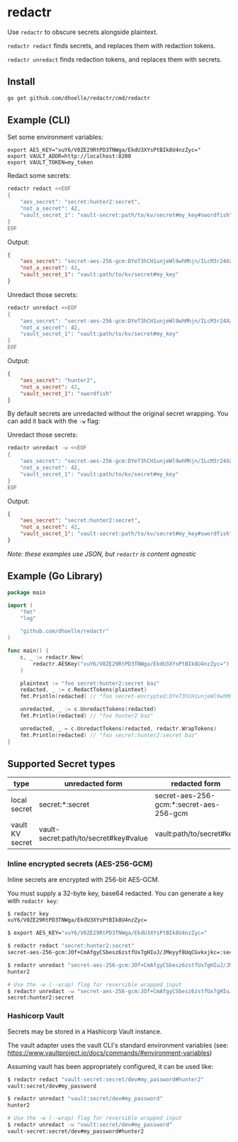 # redactr

Use `redactr` to obscure secrets alongside plaintext.

`redactr redact` finds secrets, and replaces them with redaction tokens.

`redactr unredact` finds redaction tokens, and replaces them with secrets.

## Install

```sh
go get github.com/dhoelle/redactr/cmd/redactr
```

## Example (CLI)

Set some environment variables:
```
export AES_KEY="xuY6/V0ZE29RtPD3TNWga/EkdU3XYsPtBIk8U4nzZyc="
export VAULT_ADDR=http://localhost:8200
export VAULT_TOKEN=my_token
```

Redact some secrets:

```sh
redactr redact <<EOF
{
    "aes_secret": "secret:hunter2:secret",
    "not_a_secret": 42,
    "vault_secret_1": "vault-secret:path/to/kv/secret#my_key#swordfish"
}
EOF
```
Output:
```json
{
    "aes_secret": "secret-aes-256-gcm:DYeT3hCH1unjeWl9whMhjn/ILcM3r24XaX7xgWO8sOJkvCs=:secret-aes-256-gcm",
    "not_a_secret": 42,
    "vault_secret_1": "vault:path/to/kv/secret#my_key"
}
```

Unredact those secrets:
```sh
redactr unredact <<EOF
{
    "aes_secret": "secret-aes-256-gcm:DYeT3hCH1unjeWl9whMhjn/ILcM3r24XaX7xgWO8sOJkvCs=:secret-aes-256-gcm",
    "not_a_secret": 42,
    "vault_secret_1": "vault:path/to/kv/secret#my_key"
}
EOF
```
Output:
```json
{
    "aes_secret": "hunter2",
    "not_a_secret": 42,
    "vault_secret_1": "swordfish"
}
```

By default secrets are unredacted without the original secret wrapping.
You can add it back with the `-w` flag:

Unredact those secrets:
```sh
redactr unredact -w <<EOF
{
    "aes_secret": "secret-aes-256-gcm:DYeT3hCH1unjeWl9whMhjn/ILcM3r24XaX7xgWO8sOJkvCs=:secret-aes-256-gcm",
    "not_a_secret": 42,
    "vault_secret_1": "vault:path/to/kv/secret#my_key"
}
EOF
```
Output:
```json
{
    "aes_secret": "secret:hunter2:secret",
    "not_a_secret": 42,
    "vault_secret_1": "vault-secret:path/to/kv/secret#my_key#swordfish"
}
```

_Note: these examples use JSON, but `redactr` is content agnostic_

## Example (Go Library)

```go
package main

import (
	"fmt"
	"log"

	"github.com/dhoelle/redactr"
)

func main() {
	c, _ := redactr.New(
		redactr.AESKey("xuY6/V0ZE29RtPD3TNWga/EkdU3XYsPtBIk8U4nzZyc="),
	)

	plaintext := "foo secret:hunter2:secret baz"
    redacted, _ := c.RedactTokens(plaintext)
    fmt.Println(redacted) // "foo secret-encrypted:DYeT3hCH1unjeWl9whMhjn/ILcM3r24XaX7xgWO8sOJkvCs=:secret-encrypted baz"

    unredacted, _ := c.UnredactTokens(redacted)
    fmt.Println(redacted) // "foo hunter2 baz"

    unredacted, _ = c.UnredactTokens(redacted, redactr.WrapTokens)
    fmt.Println(redacted) // "foo secret:hunter2:secret baz"
}
```

## Supported Secret types

| type            	| unredacted form                        	| redacted form                            	|
|-----------------	|---------------------------------------	|-----------------------------------------	|
| local secret    	| secret:*:secret                       	| secret-aes-256-gcm:*:secret-aes-256-gcm 	|
| vault KV secret 	| vault-secret:path/to/secret#key#value 	| vault:path/to/secret#key                	|

### Inline encrypted secrets (AES-256-GCM)

Inline secrets are encrypted with 256-bit AES-GCM.

You must supply a 32-byte key, base64 redacted. You can generate a key with `redactr key`:

```sh
$ redactr key
xuY6/V0ZE29RtPD3TNWga/EkdU3XYsPtBIk8U4nzZyc=

$ export AES_KEY="xuY6/V0ZE29RtPD3TNWga/EkdU3XYsPtBIk8U4nzZyc="

$ redactr redact "secret:hunter2:secret"
secret-aes-256-gcm:JOf+CmAfgyCSbesz6zstfUx7gHIuJ/JMeyyf8UqCGvkxjkc=:secret-aes-256-gcm

$ redactr unredact "secret-aes-256-gcm:JOf+CmAfgyCSbesz6zstfUx7gHIuJ/JMeyyf8UqCGvkxjkc=:secret-aes-256-gcm"
hunter2

# Use the -w (--wrap) flag for reversible wrapped input
$ redactr unredact -w "secret-aes-256-gcm:JOf+CmAfgyCSbesz6zstfUx7gHIuJ/JMeyyf8UqCGvkxjkc=:secret-aes-256-gcm"
secret:hunter2:secret
```

### Hashicorp Vault

Secrets may be stored in a Hashicorp Vault instance.

The vault adapter uses the vault CLI's standard environment variables (see: https://www.vaultproject.io/docs/commands/#environment-variables)

Assuming vault has been appropriately configured, it can be used like:

```sh
$ redactr redact "vault-secret:secret/dev#my_password#hunter2"
vault:secret/dev#my_password

$ redactr unredact "vault:secret/dev#my_password"
hunter2

# Use the -w (--wrap) flag for reversible wrapped input
$ redactr unredact -w "vault:secret/dev#my_password"
vault-secret:secret/dev#my_password#hunter2
```
